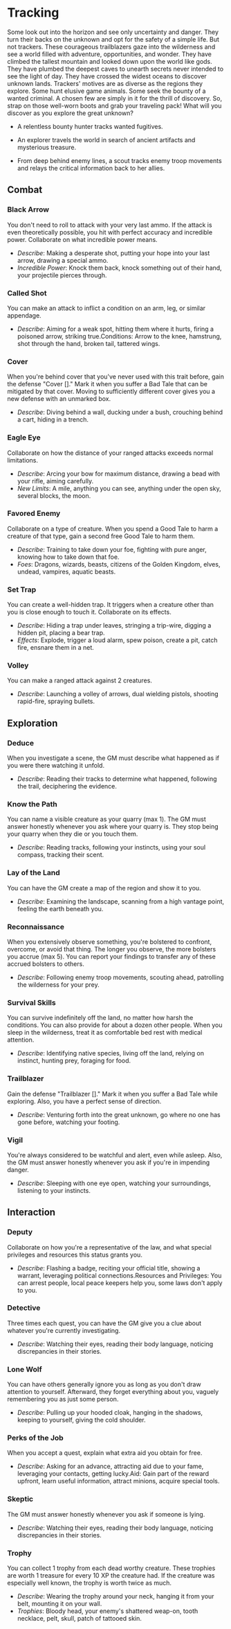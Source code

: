 # Tracking

Some look out into the horizon and see only uncertainty and danger. They turn their backs on the unknown and opt for the safety of a simple life. But not trackers. These courageous trailblazers gaze into the wilderness and see a world filled with adventure, opportunities, and wonder. They have climbed the tallest mountain and looked down upon the world like gods. They have plumbed the deepest caves to unearth secrets never intended to see the light of day. They have crossed the widest oceans to discover unknown lands. Trackers' motives are as diverse as the regions they explore. Some hunt elusive game animals. Some seek the bounty of a wanted criminal. A chosen few are simply in it for the thrill of discovery. So, strap on those well-worn boots and grab your traveling pack! What will you discover as you explore the great unknown?

* A relentless bounty hunter tracks wanted fugitives.

* An explorer travels the world in search of ancient artifacts and mysterious treasure.

* From deep behind enemy lines, a scout tracks enemy troop movements and relays the critical information back to her allies.

## Combat

### Black Arrow

You don't need to roll to attack with your very last ammo. If the attack is even theoretically possible, you hit with perfect accuracy and incredible power. Collaborate on what incredible power means.

* *Describe*: Making a desperate shot, putting your hope into your last arrow, drawing a special ammo.
* *Incredible Power*: Knock them back, knock something out of their hand, your projectile pierces through.

### Called Shot

You can make an attack to inflict a condition on an arm, leg, or similar appendage. 

* *Describe*: Aiming for a weak spot, hitting them where it hurts, firing a poisoned arrow, striking true.Conditions: Arrow to the knee, hamstrung, shot through the hand, broken tail, tattered wings.

### Cover

When you're behind cover that you've never used with this trait before, gain the defense "Cover []." Mark it when you suffer a Bad Tale that can be mitigated by that cover. Moving to sufficiently different cover gives you a new defense with an unmarked box. 

* *Describe*: Diving behind a wall, ducking under a bush, crouching behind a cart, hiding in a trench.

### Eagle Eye

Collaborate on how the distance of your ranged attacks exceeds normal limitations.

* *Describe*: Arcing your bow for maximum distance, drawing a bead with your rifle, aiming carefully.
* *New Limits*: A mile, anything you can see, anything under the open sky, several blocks, the moon.

### Favored Enemy

Collaborate on a type of creature. When you spend a Good Tale to harm a creature of that type, gain a second free Good Tale to harm them.

* *Describe*: Training to take down your foe, fighting with pure anger, knowing how to take down that foe.
* *Foes*: Dragons, wizards, beasts, citizens of the Golden Kingdom, elves, undead, vampires, aquatic beasts.

### Set Trap

You can create a well-hidden trap. It triggers when a creature other than you is close enough to touch it. Collaborate on its effects.

* *Describe*: Hiding a trap under leaves, stringing a trip-wire, digging a hidden pit, placing a bear trap.
* *Effects*: Explode, trigger a loud alarm, spew poison, create a pit, catch fire, ensnare them in a net.

### Volley

You can make a ranged attack against 2 creatures.

* *Describe*: Launching a volley of arrows, dual wielding pistols, shooting rapid-fire, spraying bullets.

## Exploration

### Deduce

When you investigate a scene, the GM must describe what happened as if you were there watching it unfold. 

* *Describe*: Reading their tracks to determine what happened, following the trail, deciphering the evidence.

### Know the Path

You can name a visible creature as your quarry (max 1). The GM must answer honestly whenever you ask where your quarry is. They stop being your quarry when they die or you touch them. 

* *Describe*: Reading tracks, following your instincts, using your soul compass, tracking their scent.

### Lay of the Land

You can have the GM create a map of the region and show it to you. 

* *Describe*: Examining the landscape, scanning from a high vantage point, feeling the earth beneath you.

### Reconnaissance

When you extensively observe something, you're bolstered to confront, overcome, or avoid that thing. The longer you observe, the more bolsters you accrue (max 5). You can report your findings to transfer any of these accrued bolsters to others.

* *Describe*: Following enemy troop movements, scouting ahead, patrolling the wilderness for your prey. 

### Survival Skills

You can survive indefinitely off the land, no matter how harsh the conditions. You can also provide for about a dozen other people. When you sleep in the wilderness, treat it as comfortable bed rest with medical attention.

* *Describe*: Identifying native species, living off the land,  relying on instinct, hunting prey, foraging for food.

### Trailblazer

Gain the defense "Trailblazer []." Mark it when you suffer a Bad Tale while exploring. Also, you have a perfect sense of direction. 

* *Describe*: Venturing forth into the great unknown, go where no one has gone before, watching your footing.

### Vigil

You're always considered to be watchful and alert, even while asleep. Also, the GM must answer honestly whenever you ask if you're in impending danger.

* *Describe*: Sleeping with one eye open, watching your surroundings, listening to your instincts.

## Interaction

### Deputy

Collaborate on how you're a representative of the law, and what special privileges and resources this status grants you.

* *Describe*: Flashing a badge, reciting your official title, showing a warrant, leveraging political connections.Resources and Privileges: You can arrest people, local peace keepers help you, some laws don't apply to you.

### Detective

Three times each quest, you can have the GM give you a clue about whatever you're currently investigating.

* *Describe*: Watching their eyes, reading their body language, noticing discrepancies in their stories. 

### Lone Wolf

You can have others generally ignore you as long as you don't draw attention to yourself. Afterward, they forget everything about you, vaguely remembering you as just some person.

* *Describe*: Pulling up your hooded cloak, hanging in the shadows, keeping to yourself, giving the cold shoulder.

### Perks of the Job

When you accept a quest, explain what extra aid you obtain for free. 

* *Describe*: Asking for an advance, attracting aid due to your fame, leveraging your contacts, getting lucky.Aid: Gain part of the reward upfront, learn useful information, attract minions, acquire special tools.

### Skeptic

The GM must answer honestly whenever you ask if someone is lying.

* *Describe*: Watching their eyes, reading their body language, noticing discrepancies in their stories. 

### Trophy

You can collect 1 trophy from each dead worthy creature. These trophies are worth 1 treasure for every 10 XP the creature had. If the creature was especially well known, the trophy is worth twice as much.

* *Describe*: Wearing the trophy around your neck, hanging it from your belt, mounting it on your wall.
* *Trophies*: Bloody head, your enemy's shattered weap-on, tooth necklace, pelt, skull, patch of tattooed skin.
